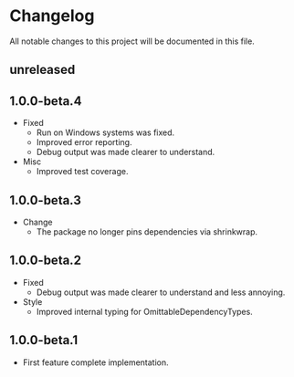 # Changelog

All notable changes to this project will be documented in this file.

## unreleased

## 1.0.0-beta.4

* Fixed
  * Run on Windows systems was fixed.
  * Improved error reporting.
  * Debug output was made clearer to understand.
* Misc
  * Improved test coverage. 

## 1.0.0-beta.3

* Change
  * The package no longer pins dependencies via shrinkwrap.

## 1.0.0-beta.2

* Fixed
  * Debug output was made clearer to understand and less annoying.
* Style
  * Improved internal typing for OmittableDependencyTypes.

## 1.0.0-beta.1

* First feature complete implementation.
